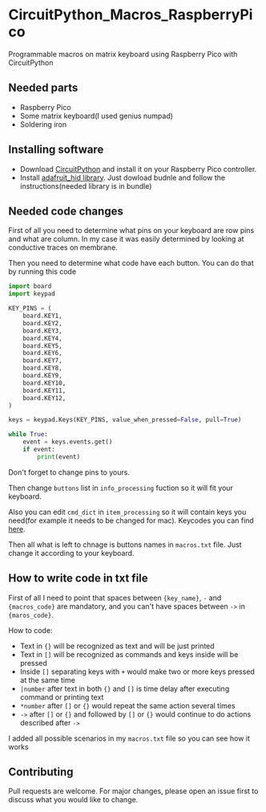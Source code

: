 # CircuitPython_Macros_RaspberryPico
Programmable macros on matrix keyboard using Raspberry Pico with CircuitPython

## Needed parts
- Raspberry Pico
- Some matrix keyboard(I used genius numpad)
- Soldering iron
## Installing software
- Download [CircuitPython](https://circuitpython.org/board/raspberry_pi_pico/) and install it on your Raspberry Pico controller.
- Install [adafruit_hid library](https://circuitpython.org/libraries). Just dowload budnle and follow the instructions(needed library is in bundle)

## Needed code changes
First of all you need to determine what pins on your keyboard are row pins and what are column. In my case it was easily determined by looking at conductive traces on membrane.

Then you need to determine what code have each button. You can do that by running this code
```python
import board
import keypad

KEY_PINS = (
    board.KEY1,
    board.KEY2,
    board.KEY3,
    board.KEY4,
    board.KEY5,
    board.KEY6,
    board.KEY7,
    board.KEY8,
    board.KEY9,
    board.KEY10,
    board.KEY11,
    board.KEY12,
)

keys = keypad.Keys(KEY_PINS, value_when_pressed=False, pull=True)

while True:
    event = keys.events.get()
    if event:
        print(event)
```
Don't forget to change pins to yours.

Then change ```buttons``` list in ```info_processing``` fuction so it will fit your keyboard.

Also you can edit ```cmd_dict``` in ```item_processing``` so it will contain keys you need(for example it needs to be changed for mac). Keycodes you can find [here](https://docs.circuitpython.org/projects/hid/en/latest/_modules/adafruit_hid/keycode.html).

Then all what is left to chnage is buttons names in ```macros.txt``` file. Just change it according to your keyboard.

## How to write code in txt file

First of all I need to point that spaces between ```{key_name}```, ```-``` and ```{macros_code}``` are mandatory, and you can't have spaces between ```->``` in ```{maros_code}```.

How to code:

- Text in ```{}``` will be recognized as text and will be just printed
- Text in ```[]``` will be recognized as commands and keys inside will be pressed
- Inside ```[]``` separating keys with ```+``` would make two or more keys pressed at the same time
- ```|number``` after text in both ```{}``` and ```[]``` is time delay after executing command or printing text
- ```*number``` after ```[]``` or ```{}``` would repeat the same action several times
- ```->``` after ```[]``` or ```{}``` and followed by ```[]``` or ```{}``` would continue to do actions described after ```->```

I added all possible scenarios in my ```macros.txt``` file so you can see how it works


## Contributing

Pull requests are welcome. For major changes, please open an issue first
to discuss what you would like to change.
